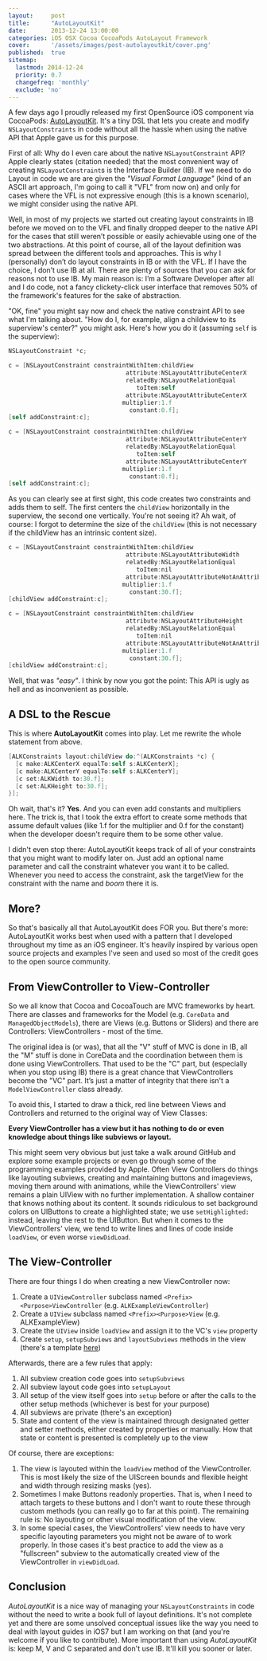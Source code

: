 ```yaml
---
layout:     post
title:      "AutoLayoutKit"
date:       2013-12-24 13:00:00
categories: iOS OSX Cocoa CocoaPods AutoLayout Framework
cover:      '/assets/images/post-autolayoutkit/cover.png'
published:  true
sitemap:
  lastmod: 2014-12-24
  priority: 0.7
  changefreq: 'monthly'
  exclude: 'no'
---
```


A few days ago I proudly released my first OpenSource iOS component via CocoaPods: [AutoLayoutKit](https://github.com/floriankrueger/AutoLayoutKit). It's a tiny DSL that lets you create and modify `NSLayoutConstraints` in code without all the hassle when using the native API that Apple gave us for this purpose.

First of all: Why do I even care about the native `NSLayoutConstraint` API? Apple clearly states (citation needed) that the most convenient way of creating `NSLayoutConstraint`s is the Interface Builder (IB). If we need to do Layout in code we are are given the *"Visual Format Language"* (kind of an ASCII art approach, I'm going to call it "VFL" from now on) and only for cases where the VFL is not expressive enough (this is a known scenario), we might consider using the native API.

Well, in most of my projects we started out creating layout constraints in IB before we moved on to the VFL and finally dropped deeper to the native API for the cases that still weren’t possible or easily achievable using one of the two abstractions. At this point of course, all of the layout definition was spread between the different tools and approaches. This is why I (personally) don’t do layout constraints in IB or with the VFL. If I have the choice, I don’t use IB at all. There are plenty of sources that you can ask for reasons not to use IB. My main reason is: I’m a Software Developer after all and I do code, not a fancy clickety-click user interface that removes 50% of the framework's features for the sake of abstraction.

"OK, fine" you might say now and check the native constraint API to see what I'm talking about. "How do I, for example, align a childview to its superview's center?" you might ask. Here's how you do it (assuming `self` is the superview):


```objective-c
NSLayoutConstraint *c;

c = [NSLayoutConstraint constraintWithItem:childView
                                 attribute:NSLayoutAttributeCenterX
                                 relatedBy:NSLayoutRelationEqual
                                    toItem:self
                                 attribute:NSLayoutAttributeCenterX
                                multiplier:1.f
                                  constant:0.f];
[self addConstraint:c];

c = [NSLayoutConstraint constraintWithItem:childView
                                 attribute:NSLayoutAttributeCenterY
                                 relatedBy:NSLayoutRelationEqual
                                    toItem:self
                                 attribute:NSLayoutAttributeCenterY
                                multiplier:1.f
                                  constant:0.f];
[self addConstraint:c];

```


As you can clearly see at first sight, this code creates two constraints and adds them to self. The first centers the `childView` horizontally in the superview, the second one vertically. You're not seeing it? Ah wait, of course: I forgot to determine the size of the `childView` (this is not necessary if the childView has an intrinsic content size).


```objective-c
c = [NSLayoutConstraint constraintWithItem:childView
                                 attribute:NSLayoutAttributeWidth
                                 relatedBy:NSLayoutRelationEqual
                                    toItem:nil
                                 attribute:NSLayoutAttributeNotAnAttribute
                                multiplier:1.f
                                  constant:30.f];
[childView addConstraint:c];

c = [NSLayoutConstraint constraintWithItem:childView
                                 attribute:NSLayoutAttributeHeight
                                 relatedBy:NSLayoutRelationEqual
                                    toItem:nil
                                 attribute:NSLayoutAttributeNotAnAttribute
                                multiplier:1.f
                                  constant:30.f];
[childView addConstraint:c];
```


Well, that was *"easy"*. I think by now you got the point: This API is ugly as hell and as inconvenient as possible.

## A DSL to the Rescue

This is where **AutoLayoutKit** comes into play. Let me rewrite the whole statement from above.

```objective-c
[ALKConstraints layout:childView do:^(ALKConstraints *c) {
  [c make:ALKCenterX equalTo:self s:ALKCenterX];
  [c make:ALKCenterY equalTo:self s:ALKCenterY];
  [c set:ALKWidth to:30.f];
  [c set:ALKHeight to:30.f];
}];
```

Oh wait, that's it? **Yes**. And you can even add constants and multipliers here. The trick is, that I took the extra effort to create some methods that assume default values (like 1.f for the multiplier and 0.f for the constant) when the developer doesn't require them to be some other value.

I didn't even stop there: AutoLayoutKit keeps track of all of your constraints that you might want to modify later on. Just add an optional name parameter and call the constraint whatever you want it to be called. Whenever you need to access the constraint, ask the targetView for the constraint with the name and *boom* there it is.

## More?

So that's basically all that AutoLayoutKit does FOR you. But there's more: AutoLayoutKit works best when used with a pattern that I developed throughout my time as an iOS engineer. It's heavily inspired by various open source projects and examples I've seen and used so most of the credit goes to the open source community.

## From ViewController to View-Controller

So we all know that Cocoa and CocoaTouch are MVC frameworks by heart. There are classes and frameworks for the Model (e.g. `CoreData` and `ManagedObjectModels`), there are Views (e.g. Buttons or Sliders) and there are Controllers: ViewControllers - most of the time.

The original idea is (or was), that all the "V" stuff of MVC is done in IB, all the "M" stuff is done in CoreData and the coordination between them is done using ViewControllers. That used to be the "C" part, but (especially when you stop using IB) there is a great chance that ViewControllers become the "VC" part. It’s just a matter of integrity that there isn't a `ModelViewController` class already.

To avoid this, I started to draw a thick, red line between Views and Controllers and returned to the original way of View Classes:

**Every ViewController has a view but it has nothing to do or even knowledge about things like subviews or layout.**

This might seem very obvious but just take a walk around GitHub and explore some example projects or even go through some of the programming examples provided by Apple. Often View Controllers do things like layouting subviews, creating and maintaining buttons and imageviews, moving them around with animations, while the ViewControllers' view remains a plain UIView with no further implementation. A shallow container that knows nothing about its content. It sounds ridiculous to set background colors on UIButtons to create a highlighted state; we use `setHighlighted:` instead, leaving the rest to the UIButton. But when it comes to the ViewControllers' view, we tend to write lines and lines of code inside `loadView`, or even worse `viewDidLoad`.

## The View-Controller

There are four things I do when creating a new ViewController now:

1. Create a `UIViewController` subclass named `<Prefix><Purpose>ViewController` (e.g. `ALKExampleViewController`)
2. Create a `UIView` subclass named `<Prefix><Purpose>View` (e.g. ALKExampleView)
3. Create the `UIView` inside `loadView` and assign it to the VC's `view` property
4. Create `setup`, `setupSubviews` and `layoutSubviews` methods in the view (there's a template [here](https://gist.github.com/floriankrueger/7667447))

Afterwards, there are a few rules that apply:

1. All subview creation code goes into `setupSubviews`
2. All subview layout code goes into `setupLayout`
3. All setup of the view itself goes into `setup` before or after the calls to the other setup methods (whichever is best for your purpose)
4. All subviews are private (there's an exception)
5. State and content of the view is maintained through designated getter and setter methods, either created by properties or manually. How that state or content is presented is completely up to the view

Of course, there are exceptions:

1. The view is layouted within the `loadView` method of the ViewController. This is most likely the size of the UIScreen bounds and flexible height and width through resizing masks (yes).
2. Sometimes I make Buttons readonly properties. That is, when I need to attach targets to these buttons and I don't want to route these through custom methods (you can really go to far at this point). The remaining rule is: No layouting or other visual modification of the view.
3. In some special cases, the ViewControllers' view needs to have very specific layouting parameters you might not be aware of to work properly. In those cases it's best practice to add the view as a "fullscreen" subview to the automatically created view of the ViewController in `viewDidLoad`.

## Conclusion

*AutoLayoutKit* is a nice way of managing your `NSLayoutConstraints` in code without the need to write a book full of layout definitions. It's not complete yet and there are some unsolved conceptual issues like the way you need to deal with layout guides in iOS7 but I am working on that (and you're welcome if you like to contribute). More important than using *AutoLayoutKit* is: keep M, V and C separated and don't use IB. It'll kill you sooner or later.
